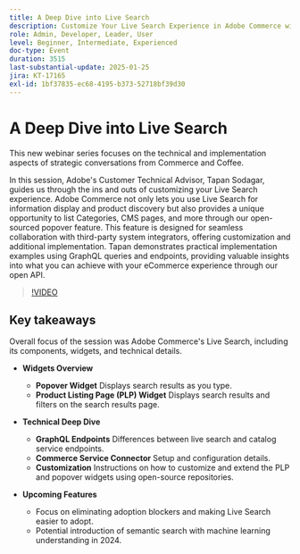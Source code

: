 ```yaml
---
title: A Deep Dive into Live Search
description: Customize Your Live Search Experience in Adobe Commerce with Expert Guidance and Practical Implementation Examples
role: Admin, Developer, Leader, User
level: Beginner, Intermediate, Experienced
doc-type: Event
duration: 3515
last-substantial-update: 2025-01-25
jira: KT-17165
exl-id: 1bf37835-ec68-4195-b373-52718bf39d30
---
```

# A Deep Dive into Live Search

This new webinar series  focuses on the technical and implementation aspects of strategic conversations from Commerce and Coffee.

In this session, Adobe's Customer Technical Advisor, Tapan Sodagar, guides us through the ins and outs of customizing your Live Search experience. Adobe Commerce not only lets you use Live Search for information display and product discovery but also provides a unique opportunity to list Categories, CMS pages, and more through our open-sourced popover feature. This feature is designed for seamless collaboration with third-party system integrators, offering customization and additional implementation. Tapan demonstrates practical implementation examples using GraphQL queries and endpoints, providing valuable insights into what you can achieve with your eCommerce experience through our open API.

>[!VIDEO](https://video.tv.adobe.com/v/3443021/?learn=on&enablevpops)

## Key takeaways

Overall focus of the session was Adobe Commerce's Live Search, including its components, widgets, and technical details.

* **Widgets Overview**

  * **Popover Widget** Displays search results as you type.
  * **Product Listing Page (PLP) Widget** Displays search results and filters on the search results page.

* **Technical Deep Dive**
 
  * **GraphQL Endpoints** Differences between live search and catalog service endpoints.
  * **Commerce Service Connector** Setup and configuration details.
  * **Customization** Instructions on how to customize and extend the PLP and popover widgets using open-source repositories.

* **Upcoming Features**

  * Focus on eliminating adoption blockers and making Live Search easier to adopt.
  * Potential introduction of semantic search with machine learning understanding in 2024.
